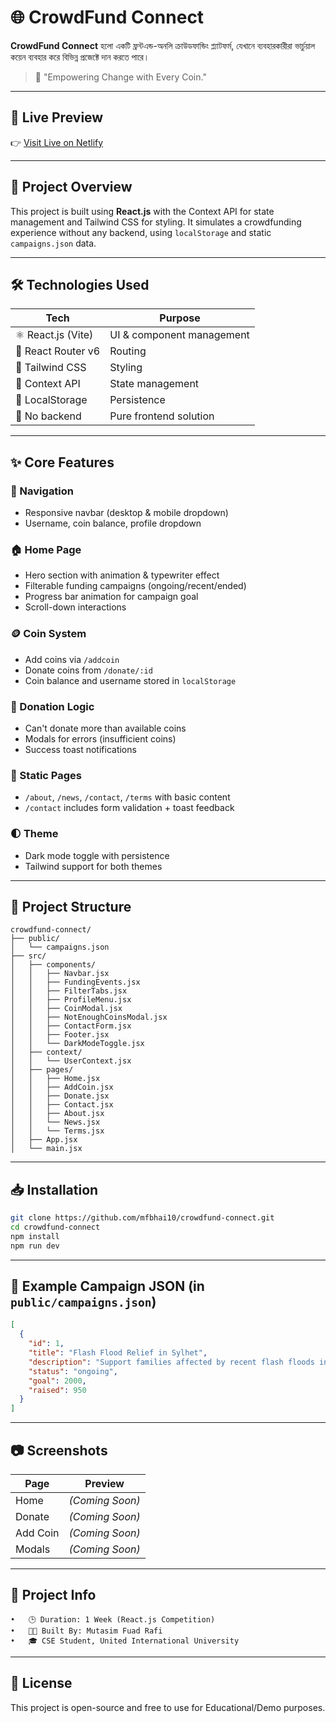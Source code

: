 # 🌐 CrowdFund Connect

**CrowdFund Connect** হলো একটি ফ্রন্টএন্ড-অনলি ক্রাউডফান্ডিং প্ল্যাটফর্ম, যেখানে ব্যবহারকারীরা ভার্চুয়াল কয়েন ব্যবহার করে বিভিন্ন প্রজেক্টে দান করতে পারে।
> 🚀 "Empowering Change with Every Coin."

---

## 🔗 Live Preview

👉 [Visit Live on Netlify](https://crowdfundconnect.netlify.app/)

---

## 📌 Project Overview

This project is built using **React.js** with the Context API for state management and Tailwind CSS for styling. It simulates a crowdfunding experience without any backend, using `localStorage` and static `campaigns.json` data.

---

## 🛠️ Technologies Used

| Tech | Purpose |
|------|---------|
| ⚛️ React.js (Vite) | UI & component management |
| 🎯 React Router v6 | Routing |
| 🎨 Tailwind CSS | Styling |
| 🧠 Context API | State management |
| 💾 LocalStorage | Persistence |
| 🚫 No backend | Pure frontend solution |

---

## ✨ Core Features

### 🧭 Navigation
- Responsive navbar (desktop & mobile dropdown)
- Username, coin balance, profile dropdown

### 🏠 Home Page
- Hero section with animation & typewriter effect
- Filterable funding campaigns (ongoing/recent/ended)
- Progress bar animation for campaign goal
- Scroll-down interactions

### 🪙 Coin System
- Add coins via `/addcoin`
- Donate coins from `/donate/:id`
- Coin balance and username stored in `localStorage`

### 💸 Donation Logic
- Can't donate more than available coins
- Modals for errors (insufficient coins)
- Success toast notifications

### 📄 Static Pages
- `/about`, `/news`, `/contact`, `/terms` with basic content
- `/contact` includes form validation + toast feedback

### 🌓 Theme
- Dark mode toggle with persistence
- Tailwind support for both themes

---

## 📁 Project Structure

```
crowdfund-connect/
├── public/
│   └── campaigns.json
├── src/
│   ├── components/
│   │   ├── Navbar.jsx
│   │   ├── FundingEvents.jsx
│   │   ├── FilterTabs.jsx
│   │   ├── ProfileMenu.jsx
│   │   ├── CoinModal.jsx
│   │   ├── NotEnoughCoinsModal.jsx
│   │   ├── ContactForm.jsx
│   │   ├── Footer.jsx
│   │   └── DarkModeToggle.jsx
│   ├── context/
│   │   └── UserContext.jsx
│   ├── pages/
│   │   ├── Home.jsx
│   │   ├── AddCoin.jsx
│   │   ├── Donate.jsx
│   │   ├── Contact.jsx
│   │   ├── About.jsx
│   │   └── News.jsx
│   │   └── Terms.jsx
│   ├── App.jsx
│   └── main.jsx
```

---

## 📥 Installation

```bash
git clone https://github.com/mfbhai10/crowdfund-connect.git
cd crowdfund-connect
npm install
npm run dev
```

---

## 🧪 Example Campaign JSON (in `public/campaigns.json`)

```json
[
  {
    "id": 1,
    "title": "Flash Flood Relief in Sylhet",
    "description": "Support families affected by recent flash floods in Sylhet with food, medicine, and shelter.",
    "status": "ongoing",
    "goal": 2000,
    "raised": 950
  }
]
```

---

## 📷 Screenshots

| Page | Preview |
|------|---------|
| Home | *(Coming Soon)* |
| Donate | *(Coming Soon)* |
| Add Coin | *(Coming Soon)* |
| Modals | *(Coming Soon)* |


---

## 📅 Project Info
	•	🕒 Duration: 1 Week (React.js Competition)
	•	👨‍💻 Built By: Mutasim Fuad Rafi
	•	🎓 CSE Student, United International University

---

## 📜 License

This project is open-source and free to use for Educational/Demo purposes.
